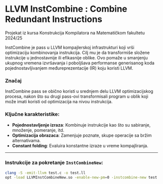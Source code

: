 # LLVM InstCombine : Combine Redundant Instructions
Projekat iz kursa Konstrukcija Kompilatora na Matematičkom fakultetu 2024/25

InstCombine je pass u LLVM kompajlerskoj infrastrukturi koji vrši optimizaciju kombinovanja instrukcija. Cilj mu je da transformiše složene instrukcije u jednostavnije ili efikasnije oblike. Ovo pomaže u smanjenju ukupnog vremena izvršavanja i poboljšava performanse generisanog koda pojednostavljivanjem međureprezentacije (IR) koju koristi LLVM.

### Značaj
InstCombine pass se obično koristi u srednjem delu LLVM optimizacijskog procesa, nakon što su drugi pass-ovi transformisali program u oblik koji može imati koristi od optimizacija na nivou instrukcija.

### Ključne karakteristike:
- **Pojednostavljenje izraza**: Kombinuje instrukcije kao što su sabiranje, množenje, pomeranje, itd.
- **Optimizacija obrazaca**: Zamenjuje poznate, skupe operacije sa bržim alternativama.
- **Constant folding**: Evaluira konstantne izraze u vreme kompajliranja.

---

### Instrukcije za pokretanje `InstCombineNew`:

   ```bash
   clang -S -emit-llvm test.c -o test.ll
   opt -load LLVMInstCombineNew.so -enable-new-pm=0 -instcombine-new test.ll -S -o tmp.ll
